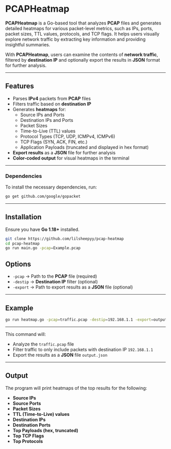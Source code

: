 # PCAPHeatmap

**PCAPHeatmap** is a Go-based tool that analyzes **PCAP** files and generates detailed heatmaps for various packet-level metrics, such as IPs, ports, packet sizes, TTL values, protocols, and TCP flags. It helps users visually explore network traffic by extracting key information and providing insightful summaries.

With **PCAPHeatmap**, users can examine the contents of **network traffic**, filtered by **destination IP** and optionally export the results in **JSON** format for further analysis.

---

## Features

- Parses **IPv4** packets from **PCAP** files  
- Filters traffic based on **destination IP**  
- Generates **heatmaps** for:
  - Source IPs and Ports  
  - Destination IPs and Ports  
  - Packet Sizes  
  - Time-to-Live (TTL) values  
  - Protocol Types (TCP, UDP, ICMPv4, ICMPv6)  
  - TCP Flags (SYN, ACK, FIN, etc.)  
  - Application Payloads (truncated and displayed in hex format)  
- **Export results** as a **JSON** file for further analysis  
- **Color-coded output** for visual heatmaps in the terminal

---

### Dependencies

To install the necessary dependencies, run:

```sh
go get github.com/google/gopacket
```

---

## Installation

Ensure you have **Go 1.18+** installed.

```sh
git clone https://github.com/lilsheepyy/pcap-heatmap
cd pcap-heatmap
go run main.go -pcap=Example.pcap
```

## Options

- `-pcap` → Path to the **PCAP** file (required)
- `-destip` → **Destination IP** filter (optional)
- `-export` → Path to export results as a **JSON** file (optional)

---

## Example

```sh
go run heatmap.go -pcap=traffic.pcap -destip=192.168.1.1 -export=output.json
```
---

This command will:

- Analyze the `traffic.pcap` file
- Filter traffic to only include packets with destination IP `192.168.1.1`
- Export the results as a **JSON** file `output.json`

---

## Output

The program will print heatmaps of the top results for the following:

- **Source IPs**
- **Source Ports**
- **Packet Sizes**
- **TTL (Time-to-Live) values**
- **Destination IPs**
- **Destination Ports**
- **Top Payloads (hex, truncated)**
- **Top TCP Flags**
- **Top Protocols**

